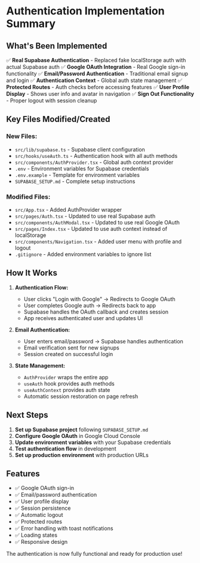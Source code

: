 # Authentication Implementation Summary

## What's Been Implemented

✅ **Real Supabase Authentication** - Replaced fake localStorage auth with actual Supabase auth
✅ **Google OAuth Integration** - Real Google sign-in functionality
✅ **Email/Password Authentication** - Traditional email signup and login
✅ **Authentication Context** - Global auth state management
✅ **Protected Routes** - Auth checks before accessing features
✅ **User Profile Display** - Shows user info and avatar in navigation
✅ **Sign Out Functionality** - Proper logout with session cleanup

## Key Files Modified/Created

### New Files:
- `src/lib/supabase.ts` - Supabase client configuration
- `src/hooks/useAuth.ts` - Authentication hook with all auth methods
- `src/components/AuthProvider.tsx` - Global auth context provider
- `.env` - Environment variables for Supabase credentials
- `.env.example` - Template for environment variables
- `SUPABASE_SETUP.md` - Complete setup instructions

### Modified Files:
- `src/App.tsx` - Added AuthProvider wrapper
- `src/pages/Auth.tsx` - Updated to use real Supabase auth
- `src/components/AuthModal.tsx` - Updated to use real Google OAuth
- `src/pages/Index.tsx` - Updated to use auth context instead of localStorage
- `src/components/Navigation.tsx` - Added user menu with profile and logout
- `.gitignore` - Added environment variables to ignore list

## How It Works

1. **Authentication Flow:**
   - User clicks "Login with Google" → Redirects to Google OAuth
   - User completes Google auth → Redirects back to app
   - Supabase handles the OAuth callback and creates session
   - App receives authenticated user and updates UI

2. **Email Authentication:**
   - User enters email/password → Supabase handles authentication
   - Email verification sent for new signups
   - Session created on successful login

3. **State Management:**
   - `AuthProvider` wraps the entire app
   - `useAuth` hook provides auth methods
   - `useAuthContext` provides auth state
   - Automatic session restoration on page refresh

## Next Steps

1. **Set up Supabase project** following `SUPABASE_SETUP.md`
2. **Configure Google OAuth** in Google Cloud Console
3. **Update environment variables** with your Supabase credentials
4. **Test authentication flow** in development
5. **Set up production environment** with production URLs

## Features

- ✅ Google OAuth sign-in
- ✅ Email/password authentication  
- ✅ User profile display
- ✅ Session persistence
- ✅ Automatic logout
- ✅ Protected routes
- ✅ Error handling with toast notifications
- ✅ Loading states
- ✅ Responsive design

The authentication is now fully functional and ready for production use!